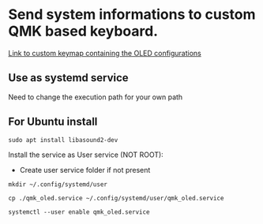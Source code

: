 # Send system informations to custom QMK based keyboard.
[Link to custom keymap containing the OLED configurations](https://github.com/lnxx-56/qmk_firmware)

## Use as systemd service
Need to change the execution path for your own path

## For Ubuntu install
```
sudo apt install libasound2-dev
```

Install the service as User service (NOT ROOT):
- Create user service folder if not present
```
mkdir ~/.config/systemd/user
```
```
cp ./qmk_oled.service ~/.config/systemd/user/qmk_oled.service
```

```
systemctl --user enable qmk_oled.service
```
